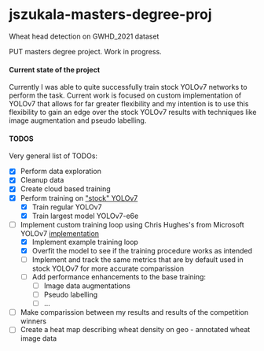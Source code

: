 # jszukala-masters-degree-proj
Wheat head detection on GWHD_2021 dataset

PUT masters degree project. Work in progress.

#### Current state of the project
Currently I was able to quite successfully train stock YOLOv7 networks to perform the task. Current work is focused on custom implementation of YOLOv7 that allows for far greater flexibility and my intention is to use this flexibility to gain an edge over the stock YOLOv7 results with techniques like image augmentation and pseudo labelling.

#### TODOS
Very general list of TODOs:
- [x] Perform data exploration
- [x] Cleanup data
- [x] Create cloud based training
- [x] Perform training on ["stock" YOLOv7](https://github.com/WongKinYiu/yolov7)
    - [x] Train regular YOLOv7
    - [x] Train largest model YOLOv7-e6e
- [ ] Implement custom training loop using Chris Hughes's from Microsoft YOLOv7 [implementation](https://github.com/Chris-hughes10/Yolov7-training)
    - [x] Implement example training loop
    - [x] Overfit the model to see if the training procedure works as intended
    - [ ] Implement and track the same metrics that are by default used in stock YOLOv7 for more accurate comparission
    - [ ] Add performance enhancements to the base training:
        - [ ] Image data augmentations
        - [ ] Pseudo labelling
        - [ ] ...
- [ ] Make comparission between my results and results of the competition winners
- [ ] Create a heat map describing wheat density on geo - annotated wheat image data